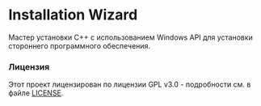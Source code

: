 # Installation Wizard

Мастер установки C++ с использованием Windows API для установки стороннего программного обеспечения.

### Лицензия

Этот проект лицензирован по лицензии GPL v3.0 - подробности см. в файле [LICENSE](LICENSE).
